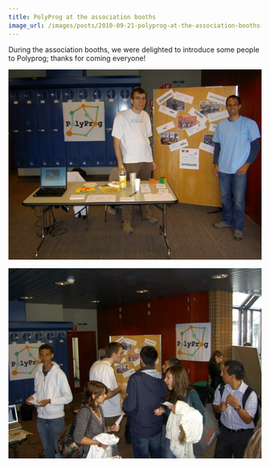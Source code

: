 ```yaml
---
title: PolyProg at the association booths
image_url: /images/posts/2010-09-21-polyprog-at-the-association-booths-2.jpg
---
```


During the association booths, we were delighted to introduce some people to Polyprog; thanks for coming everyone!

![Image 1](/images/posts/2010-09-21-polyprog-at-the-association-booths-1.jpg)

![Image 2](/images/posts/2010-09-21-polyprog-at-the-association-booths-2.jpg)
